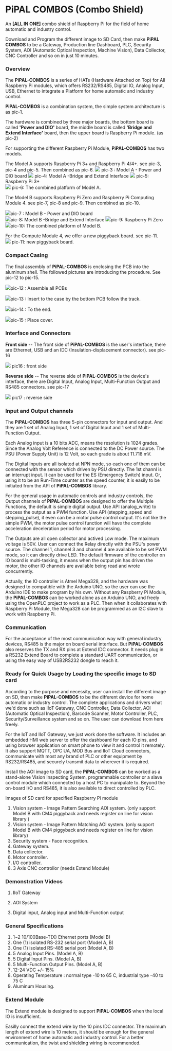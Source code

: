 # PiPAL COMBOS (Combo Shield)

An **[ALL IN ONE]** combo shield of Raspberry Pi for the field of home automatic and industry control.

Download and Program the different image to SD Card, then make **PiPAL COMBOS** to be a Gateway, Production line Dashboard, PLC, Security System, AOI (Automatic Optical Inspection, Machine Vision), Data Collector, CNC Controller and so on in just 10 minutes.

### **Overview** 

The **PiPAL-COMBOS** is a series of HATs (Hardware Attached on Top) for All Raspberry Pi modules, which offers RS232/RS485, Digital IO, Analog Input, USB, Ethernet to integrate a Platform for home automatic and industry control.

**PiPAL-COMBOS** is a combination system, the simple system architecture is as pic-1. 

The hardware is combined by three major boards, the bottom board is called **'Power and DIO'** board, the middle board is called **'Bridge and Extend Interface'** board, then the upper board is Raspberry Pi module. (as pic-2)

For supporting the different Raspberry Pi Module, **PiPAL-COMBOS** has two models.

The Model A supports Raspberry Pi 3+ and Raspberry Pi 4/4+. see pic-3, pic-4 and pic-5. Then combined as pic-6.
<img src="./pics/IMG_0829.jpg" />
pic-3 : Model  A - Power and DIO board
<img src="./pics/IMG_0830.jpg" />
pic-4: Model A -Bridge and Extend Interface
<img src="./pics/IMG_0831.jpg" />
pic-5: Raspberry Pi 3+                                            
<img src="./pics/IMG_0840.jpg" />
pic-6: The combined platform of Model A.




The Model B supports Raspberry Pi Zero and Raspberry Pi Computing Module 4. see pic-7, pic-8 and pic-9. 
Then combined as pic-10.

<img src="./pics/IMG_0832.jpg" />pic-7 : Model B - Power and DIO board             
<img src="./pics/IMG_0833.jpg" />pic-8: Model B -Bridge and Extend Interface
<img src="./pics/IMG_0834.jpg" />pic-9: Raspberry Pi Zero         
<img src="./pics/IMG_0838.jpg" />pic-10: The combined platform of Model B.                                

For the Compute Module 4, we offer a new piggyback board. see pic-11.      
<img src="./pics/IMG_0863.jpg" />
pic-11: new piggyback board.           

### **Compact Casing**
The final assembly of **PiPAL-COMBOS** is enclosing the PCB into the aluminum shell. The followed pictures are introducing the procedure. See pic-12 to pic-15.

<img src="./pics/IMG_0882.jpg" />pic-12 : Assemble all PCBs

<img src="./pics/IMG_0881.jpg" />pic-13 : Insert to the case by the bottom PCB follow the track.

<img src="./pics/IMG_0879.jpg" />pic-14 : To the end.

<img src="./pics/IMG_0878.jpg" />pic-15 : Place cover.

### **Interface and Connectors**
**Front side** --
The front side of **PiPAL-COMBOS** is the user's interface, there are Ethernet, USB and an IDC (Insulation-displacement connector). see pic-16

<img src="./pics/IMG_0892s.jpg" /> pic16 : front side

**Reverse side** --
The reverse side of **PiPAL-COMBOS** is the device's interface, there are Digital Input, Analog Input, Multi-Function Output and RS485 connectors. see pic-17

<img src="./pics/IMG_0891s.jpg" /> pic17 : reverse side

### **Input and Output channels**
The **PiPAL-COMBOS** has three 5-pin connectors for input and output. And they are 1 set of Analog Input, 1 set of Digital Input and 1 set of Multi-Function Output.

Each Analog input is a 10 bits ADC, means the resolution is 1024 grades. Since the Analog Volt Reference is connected to the DC Power source. The PSU (Power Supply Unit) is 12 Volt, so each grade is about 11.718 mV.

The Digital Inputs are all isolated at NPN mode, so each one of them can be connected with the sensor which driven by PSU directly. The 1st channl is an interrupt input. It can be used for the ES (Emergency Switch) input. Or, using it to be an Run-Time counter as the speed counter, it is easily to be initiated from the API of **PiPAL-COMBOS** library.

For the general usage in automatic controls and industry controls, the Output channels of **PiPAL-COMBOS** are designed to offer the Multiple Functions, the default is simple digital output. Use API (analog_write) to process the output as a PWM function. Use API (stepping_speed and stepping_pulse), it even can be a motor pulse control output. It's not like the simple PWM, the motor pulse control function will have the complete acceleration deceleration period for motor processing.

The Outputs are all open collector and actived Low mode. The maximum voltage is 50V. User can connect the Relay directly with the PSU's power source. The channel 1, channel 3 and channel 4 are available to be set PWM mode, so it can directly drive LED. The default firmware of the controller on IO board is multi-tasking, it means when the output pin has driven the motor, the other IO channels are available being read and wrote concurrently.    

Actually, the IO controller is Atmel Mega328, and the hardware was designed to compatible with the Arduino UNO, so the user can use the Arduino IDE to make program by his own. Without any Raspberry Pi Module, the **PiPAL-COMBOS** can be worked alone as an Arduino UNO, and freely using the OpenPLC project to work as a PLC. Then when it collaborates with Raspberry Pi Module, the Mega328 can be programmed as an I2C slave to work with Raspberry Pi. 

### **Communication**
For the acceptance of the most communication way with general industry devices, RS485 is the major on board serial interface. But **PiPAL-COMBOS** also reserves the TX and RX pins at Extend IDC connector. It needs plug in a RS232 Extend Board to complete a standard UART communication, or using the easy way of USB2RS232 dongle to reach it. 

### **Ready for Quick Usage by Loading the specific image to SD card**
According to the purpose and necessity, user can install the different image on SD, then make **PiPAL-COMBOS** to be the different device for home automatic or industry control. The complete applications and drivers what we'd done such as IIoT Gateway, CNC Controller, Data Collector, AOI (Automatic Optical Inspection), Barcode Scanner, Motor Controller, PLC, Security/Surveillance system and so on. The user can download from here freely.

For the IoT and IIoT Gateway, we just work done the software. It includes an embedded HMI web server to offer the dashboard for each IO pins, and using browser application on smart phone to view it and control it remotely. It also support MQTT, OPC UA, MOD Bus and IIoT Cloud connectors, communicate with most any brand of PLC or other equipment by RS232/RS485, and securely transmit data to wherever it is required.


Install the AOI image to SD card, the **PiPAL-COMBOS** can be worked as a stand-alone Vision Inspecting System, programmable controller or a slave control module which connected by a host PC to manipulate to. Beyond the on-board I/O and RS485, it is also available to direct controlled by PLC.

Images of SD card for specified Raspberry Pi module

1. Vision system - Image Pattern Searching AOI system. (only support Model B with CM4 piggyback and needs register on line for vision library )
2. Vision system - Image Pattern Matching AOI system. (only support Model B with CM4 piggyback and needs register on line for vision library)
3. Security system - Face recognition.
4. Gateway system.
5. Data collector.
6. Motor controller.
7. I/O controller.
8. 3 Axis CNC controllor (needs Extend Module)

### **Demonstration Videos**

1. IIoT Gateway

2. AOI System

3. Digital input, Analog input and Multi-Function output

###  **General Specifications**

1. 1~2 10/100Base-T(X) Ethernet ports (Model B)
2. One (1) isolated RS-232 serial port  (Model A, B)
3. One (1) isolated RS-485 serial port  (Model A, B)
4. 5 Analog Input Pins.  (Model A, B)
5. 5 Digital Input Pins.  (Model A, B)
6. 5 Multi-Function Output Pins.  (Model A, B)
7. 12-24 VDC +/- 15% 
8. Operating Temperature : normal type -10 to 65 C, industrial type -40 to 75 C 
9. Aluminum Housing.



### **Extend Module**

The Extend module is designed to support **PiPAL-COMBOS** when the local IO is insufficient.

Easilly connect the extend wire by the 10 pins IDC connector. The maximum length of extend wire is 10 meters, it should be enough for the general environment of home automatic and industry control. For a better communication, the twist and shielding wiring is recommended.



